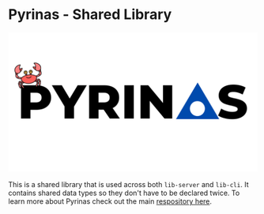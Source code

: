# Pyrinas - Shared Library

![Pyrinas Logo](https://github.com/pyrinas-iot/pyrinas-server-rs/raw/main/docs/img/pyrinas-logo-crab.png)

This is a shared library that is used across both `lib-server` and `lib-cli`. It contains shared data types so they don't have to be declared twice. To learn more about Pyrinas check out the main [respository here](https://github.com/pyrinas-iot/pyrinas-server-rs).